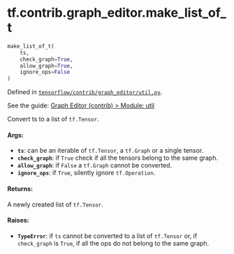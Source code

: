 <div itemscope itemtype="http://developers.google.com/ReferenceObject">
<meta itemprop="name" content="tf.contrib.graph_editor.make_list_of_t" />
</div>

# tf.contrib.graph_editor.make_list_of_t

``` python
make_list_of_t(
    ts,
    check_graph=True,
    allow_graph=True,
    ignore_ops=False
)
```



Defined in [`tensorflow/contrib/graph_editor/util.py`](https://www.tensorflow.org/code/tensorflow/contrib/graph_editor/util.py).

See the guide: [Graph Editor (contrib) > Module: util](../../../../../api_guides/python/contrib.graph_editor.md#Module_util)

Convert ts to a list of `tf.Tensor`.

#### Args:

* <b>`ts`</b>: can be an iterable of `tf.Tensor`, a `tf.Graph` or a single tensor.
* <b>`check_graph`</b>: if `True` check if all the tensors belong to the same graph.
* <b>`allow_graph`</b>: if `False` a `tf.Graph` cannot be converted.
* <b>`ignore_ops`</b>: if `True`, silently ignore `tf.Operation`.

#### Returns:

A newly created list of `tf.Tensor`.

#### Raises:

* <b>`TypeError`</b>: if `ts` cannot be converted to a list of `tf.Tensor` or,
   if `check_graph` is `True`, if all the ops do not belong to the same graph.